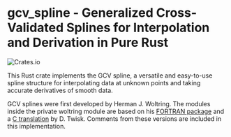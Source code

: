 # gcv_spline - Generalized Cross-Validated Splines for Interpolation and Derivation in Pure Rust

![Crates.io](https://img.shields.io/crates/v/gcv_spline.svg)

This Rust crate implements the GCV spline, a versatile and easy-to-use spline structure for interpolating data at unknown points and taking accurate derivatives of smooth data.

GCV splines were first developed by Herman J. Woltring. The modules inside the private woltring module are based on his [FORTRAN package](https://isbweb.org/software/sigproc/gcvspl/gcvspl.f) and a [C translation](https://isbweb.org/software/sigproc/gcvspl/Twisk/gcvspl.c) by D. Twisk. Comments from these versions are included in this implementation.
